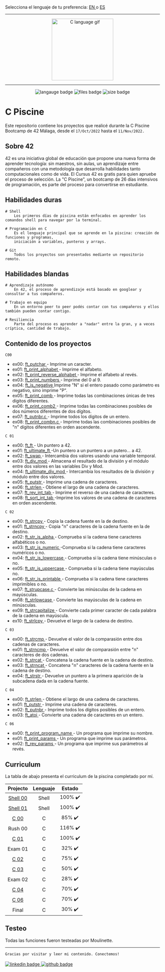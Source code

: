 Selecciona el lenguaje de tu preferencia: <a href="https://github.com/RossattiSM/42Piscine/blob/master/README.md"> EN </a> o <a href="https://github.com/RossattiSM/42Piscine/blob/master/README.es.md"> ES </a>
<hr>

<p align="center"> 
	<img src="https://res.cloudinary.com/practicaldev/image/fetch/s--MF5Cp2yD--/c_limit%2Cf_auto%2Cfl_progressive%2Cq_66%2Cw_880/https://dev-to-uploads.s3.amazonaws.com/i/nyj855ggghu7rcc6ib7c.gif" alt="C language gif" height="200px" length="200px" /> 
</p>

<hr>
<p align="center">
<img src="https://img.shields.io/github/languages/count/silvinarossatti/42Piscine?style=for-the-badge" alt="langauge badge">
<img src="https://img.shields.io/github/directory-file-count/silvinarossatti/42Piscine?style=for-the-badge" alt="files badge">
<img src="https://img.shields.io/github/languages/code-size/silvinarossatti/42Piscine?style=for-the-badge" alt="size badge">
</p>

# C Piscine
Este repositorio contiene los proyectos que realicé durante la C Piscine Bootcamp de 42 Málaga, desde el ```17/Oct/2022``` hasta el ```11/Nov/2022.```

## Sobre 42

42 es una iniciativa global de educación que propone una nueva forma de aprender tecnología: sin maestros, sin aulas, un aprendizaje entre compañeros  con una metodología que desarrolla habilidades tanto computacionales como de vida. El Cursus 42 es gratis para quien apruebe el proceso de selección. La "C Piscine", un bootcamp de 26 días intensivos de programación, es parte del proceso para convertirse en estudiante.

## Habilidades duras

```
# Shell
	Los primeros días de piscina están enfocados en aprender los comandos shell para navegar por la terminal.
  
# Programación en C 
	Es el lenguaje principal que se aprende en la piscina: creación de funciones y programas, 
	iniciación a variables, punteros y arrays.

# Git
	Todos los proyectos son presentados mediante un repositorio remoto.
```

## Habilidades blandas

```
# Aprendizaje autónomo
	En 42, el proceso de aprendizaje está basado en googlear y consultar a tus compañeros.
  
# Trabajo en equipo
	En un entorno peer to peer podés contar con tus compañeros y ellos también pueden contar contigo.
  
# Resiliencia
	Parte del proceso es aprender a "nadar" entre la gran, y a veces críptica, cantidad de trabajo.
```


## Contenido de los proyectos

``` C00  ``` <br> 
<ul> 
<li> ex00: <a href="https://github.com/silvinarossatti/42Piscine/blob/master/c00/ex00/ft_putchar.c"> ft_putchar </a>  - Imprime un caracter. <br> </li>
<li> ex01: <a href="https://github.com/silvinarossatti/42Piscine/blob/master/c00/ex01/ft_print_alphabet.c"> ft_print_alphabet </a> - Imprime el alfabeto. <br> </li>
<li> ex02: <a href="https://github.com/silvinarossatti/42Piscine/blob/master/c00/ex01/ft_print_reverse_alphabet.c"> ft_print_reverse_alphabet </a> - Imprime el alfabeto al revés. <br> </li>
<li> ex03: <a href="https://github.com/silvinarossatti/42Piscine/blob/master/c00/ex01/ft_print_numbers.c"> ft_print_numbers </a>  - Imprime del 0 al 9. <br> </li>
<li> ex04: <a href="https://github.com/silvinarossatti/42Piscine/blob/master/c00/ex01/ft_is_negative.c"> ft_is_negative </a> Imprime "N" si el entero pasado como parámetro es negativo, sino imprime "P".<br> </li>
<li> ex05: <a href="https://github.com/silvinarossatti/42Piscine/blob/master/c00/ex01/ft_print_comb.c"> ft_print_comb </a> - Imprime todas las combinaciones únicas de tres dígitos diferentes. <br> </li>
<li> ex06: <a href="https://github.com/silvinarossatti/42Piscine/blob/master/c00/ex01/ft_print_comb2.c"> ft_print_comb2 </a> - Imprime todas las combinaciones posibles de dos números diferentes de dos dígitos. <br> </li>
<li> ex07: <a href="https://github.com/silvinarossatti/42Piscine/blob/master/c00/ex07/ft_putnbr.c"> ft_putnbr.c </a> - Imprime todos los dígitos de un entero. <br> </li>
<li> ex08: <a href="https://github.com/silvinarossatti/42Piscine/blob/master/c00/ex08/ft_print_combn.c"> ft_print_combn.c </a> - Imprime todas las combinaciones posibles de "n" dígitos diferentes en orden ascendente. <br> </li>
</ul> 

``` C 01 ``` <br>

<ul> 
<li> ex00: <a href="https://github.com/silvinarossatti/42Piscine/blob/master/c01/ex00/ft_ft.c"> ft_ft </a> - Un puntero a 42. <br> </li>
<li> ex01: <a href="https://github.com/silvinarossatti/42Piscine/blob/master/c01/ex01/ft_ultimate_ft.c"> ft_ultimate_ft </a> -Un puntero a un puntero a un putero... a 42. <br> </li>
<li> ex02: <a href="https://github.com/silvinarossatti/42Piscine/blob/master/c01/ex02/ft_swap.c"> ft_swap </a> - Intercambia dos valores usando una variable temporal. <br> </li>
<li> ex03: <a href="https://github.com/silvinarossatti/42Piscine/blob/master/c01/ex02/ft_div_mod.c"> ft_div_mod </a> - Almacena el resultado de la división y el módulo entre dos valores en las variables Div y Mod. <br> </li>
<li> ex04: <a href="https://github.com/silvinarossatti/42Piscine/blob/master/c01/ex04/ft_ultimate_div_mod.c"> ft_ultimate_div_mod </a> - Intercambia los resultados de la división y módulo entre dos valores. <br> </li>
<li> ex05: <a href="https://github.com/silvinarossatti/42Piscine/blob/master/c01/ex05/ft_putstr.c"> ft_putstr </a> - Imprime una cadena de caracteres. <br> </li>
<li> ex06: <a href="https://github.com/silvinarossatti/42Piscine/blob/master/c01/ex06/ft_strlen.c"> ft_strlen </a> - Obtiene el largo de una cadena de caracteres. <br> </li>
<li> ex07: <a href="https://github.com/silvinarossatti/42Piscine/blob/master/c01/ex07/ft_rev_int_tab.c"> ft_rev_int_tab </a> - Imprime el reverso de una cadena de caracteres. <br> </li>
<li> ex08: <a href="https://github.com/silvinarossatti/42Piscine/blob/master/c01/ex08/ft_sort_int_tab.c"> ft_sort_int_tab </a> -Imprime los valores de una cadena de caracteres en orden ascendente. <br> </li>

</ul>	
	
``` C 02 ``` <br>

<ul> 
<li> ex00: <a href="https://github.com/silvinarossatti/42Piscine/blob/master/c02/ex00/ft_strcpy.c">ft_strcpy </a> - Copia la cadena fuente en la de destino. <br> </li>
<li> ex01: <a href="https://github.com/silvinarossatti/42Piscine/blob/master/c02/ex01/ft_strncpy.c"> ft_strncpy </a> - Copia "n" caracteres de la cadena fuente en la de destino. <br> </li>
<li> ex02: <a href="https://github.com/silvinarossatti/42Piscine/blob/master/c02/ex02/ft_str_is_alpha.c"> ft_str_is_alpha </a> - Comprueba si la cadena tiene caracteres alfabéticos o no. <br> </li>
<li> ex03: <a href="https://github.com/silvinarossatti/42Piscine/blob/master/c02/ex03/ft_str_is_numeric.c"> ft_str_is_numeric </a> -Comprueba si la cadena tiene caracteres numéricos o no.  <br> </li>
<li> ex04: <a href="https://github.com/silvinarossatti/42Piscine/blob/master/c02/ex04/ft_str_is_lowercase.c"> ft_str_is_lowercase </a> - Comprueba si la cadena tiene minúsculas o no. <br> </li>
<li> ex05: <a href="https://github.com/silvinarossatti/42Piscine/blob/master/c02/ex05/ft_str_is_uppercase.c"> ft_str_is_uppercase </a> - Comprueba si la cadena tiene mayúsculas no.<br> </li>
<li> ex06: <a href="https://github.com/silvinarossatti/42Piscine/blob/master/c02/ex06/ft_str_is_printable.c"> ft_str_is_printable </a> - Comprueba si la cadena tiene caracteres imprimibles o no.  <br> </li>
<li> ex07: <a href="https://github.com/silvinarossatti/42Piscine/blob/master/c02/ex07/ft_strupcase.c"> ft_strupcase.c </a> -  Convierte las minúsculas de la cadena en mayúsculas. <br> </li>
<li> ex08: <a href="https://github.com/silvinarossatti/42Piscine/blob/master/c02/ex08/ft_strlowcase.c"> ft_strlowcase </a> -  Convierte las mayúsculas de la cadena en minúsculas. <br> </li>
<li> ex09: <a href="https://github.com/silvinarossatti/42Piscine/blob/master/c02/ex09/ft_strcapitalize.c"> ft_strcapitalize </a> - Convierte cada primer caracter de cada palabra de la cadena en mayúscula. <br> </li>
<li> ex10: <a href="https://github.com/silvinarossatti/42Piscine/blob/master/c02/ex10/ft_strlcpy.c"> ft_strlcpy </a> -  Devuelve el largo de la cadena de destino. <br> </li>
</ul>

``` C 03 ``` <br>

<ul> 
<li> ex00: <a href="https://github.com/silvinarossatti/42Piscine/blob/master/c03/ex00/ft_strcmp.c"> ft_strcmp </a> -  Devuelve el valor de la comparasión entre dos cadenas de caracteres. <br> </li>
<li> ex01: <a href="https://github.com/silvinarossatti/42Piscine/blob/master/c03/ex01/ft_strncmp.c"> ft_strncmp </a> - Devuelve el valor de comparasión entre "n" caracteres de dos cadenas. <br> </li>
<li> ex02: <a href="https://github.com/silvinarossatti/42Piscine/blob/master/c03/ex02/ft_strcat.c"> ft_strcat </a> - Concatena la cadena fuente en la cadena de destino. <br> </li>
<li> ex03: <a href="https://github.com/silvinarossatti/42Piscine/blob/master/c03/ex03/ft_strncat.c"> ft_strncat </a> - Concatena "n" caracteres de la cadena fuente en la cadena de destino. <br> </li>
<li> ex04: <a href="https://github.com/silvinarossatti/42Piscine/blob/master/c03/ex04/ft_strstr.c"> ft_strstr </a> - Devuelve un puntero a la primera aparición de la subcadena dada en la cadena fuente. <br> </li>
</ul>

``` C 04 ``` <br>

<ul> 
<li> ex00: <a href="https://github.com/silvinarossatti/42Piscine/blob/master/c04/ex00/ft_strlen.c"> ft_strlen </a> - Obtiene el largo de una cadena de caracteres. <br> </li>
<li> ex01: <a href="https://github.com/silvinarossatti/42Piscine/blob/master/c04/ex01/ft_putstr.c"> ft_putstr </a> - Imprime una cadena de caracteres. <br> </li>
<li> ex02: <a href="https://github.com/silvinarossatti/42Piscine/blob/master/c04/ex02/ft_putnbr.c"> ft_putnbr </a> - Imprime todos los dígitos posibles de un entero. <br> </li>
<li> ex03: <a href="https://github.com/silvinarossatti/42Piscine/blob/master/c04/ex03/ft_atoi.c"> ft_atoi </a> - Convierte una cadena de caracteres en un entero. <br> </li>
</ul>

``` C 06 ``` <br>

<ul> 
<li> ex00: <a href="https://github.com/silvinarossatti/42Piscine/blob/master/c06/ex00/ft_print_program_name.c"> ft_print_program_name </a> -  Un programa que imprime su nombre. <br> </li>
<li> ex01: <a href="https://github.com/silvinarossatti/42Piscine/blob/master/c06/ex01/ft_print_params.c"> ft_print_params </a> - Un programa que imprime sus parámetros. <br> </li>
<li> ex02: <a href="https://github.com/silvinarossatti/42Piscine/blob/master/c06/ex02/ft_rev_params.c"> ft_rev_params </a> - Un programa que imprime sus parámetros al revés. <br> </li>
</ul>

## Curriculum

La tabla de abajo presenta el curriculum de la piscina completado por mí.

| Projecto | Lenguaje | Estado   |
| :------: | :------: | :------: |
| <a href="https://github.com/silvinarossatti/42Piscine/tree/master/shell00"> Shell 00 </a> |  Shell   | 100% ✔️ |
| <a href="https://github.com/silvinarossatti/42Piscine/tree/master/shell01"> Shell 01 </a> |  Shell   | 100% ✔️ |
| <a href="https://github.com/silvinarossatti/42Piscine/tree/master/c00">  C 00 </a>        |   C      | 85%  ✔️ |
| Rush 00  |   C      | 116% ✔️ |
| <a href="https://github.com/silvinarossatti/42Piscine/tree/master/c01"> C 01  </a>        |   C      | 100% ✔️ |
| Exam 01  |   C      | 32%  ✔️ |
| <a href="https://github.com/silvinarossatti/42Piscine/tree/master/c02"> C 02 </a>         |   C      | 75%  ✔️ |
| <a href="https://github.com/silvinarossatti/42Piscine/tree/master/c03"> C 03 </a>         |   C      | 50%  ✔️ |
| Exam 02  |   C      | 28%  ✔️ |
| <a href="https://github.com/silvinarossatti/42Piscine/tree/master/c04"> C 04 </a>         |   C      | 70%  ✔️ |
| <a href="https://github.com/silvinarossatti/42Piscine/tree/master/c06"> C 06 </a>         |   C      | 70%  ✔️ |
| Final    |   C      | 30%  ✔️ |

## Testeo

Todas las funciones fueron testeadas por Moulinette.

<hr>

``` Gracias por visitar y leer mi contenido. Conectemos! ``` <br><br>
<a href="https://www.linkedin.com/in/rossattism/"> <img src="https://img.shields.io/badge/LinkedIn-0077B5?style=for-the-badge&logo=linkedin&logoColor=white" alt="linkedin badge"> </a>
<a href="https://github.com/RossattiSM"> <img src="https://img.shields.io/badge/GitHub-100000?style=for-the-badge&logo=github&logoColor=white" alt="github badge"> </a>

